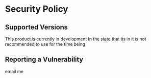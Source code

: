 # Security Policy

## Supported Versions

This product is currently in development
In the state that its in it is not recommended to use for the time being


## Reporting a Vulnerability

email me
